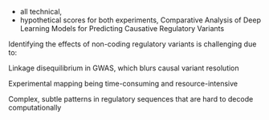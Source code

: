 - all technical,
- hypothetical scores for both experiments,
Comparative Analysis of Deep Learning Models for Predicting Causative Regulatory Variants

Identifying the effects of non-coding regulatory variants is challenging due to:

Linkage disequilibrium in GWAS, which blurs causal variant resolution

Experimental mapping being time-consuming and resource-intensive

Complex, subtle patterns in regulatory sequences that are hard to decode computationally